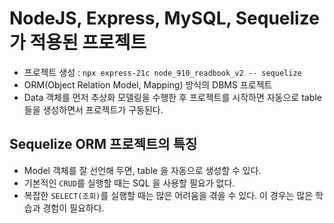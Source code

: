 # NodeJS, Express, MySQL, Sequelize 가 적용된 프로젝트
- 프로젝트 생성 : `npx express-21c node_910_readbook_v2 -- sequelize`
- ORM(Object Relation Model, Mapping) 방식의 DBMS 프로젝트
- Data 객체를 먼저 추상화 모델링을 수행한 후 프로젝트를 시작하면 자동으로 table 들을 생성하면서 프로젝트가 구동된다.

## Sequelize ORM 프로젝트의 특징
- Model 객체를 잘 선언해 두면, table 을 자동으로 생성할 수 있다.
- 기본적인 `CRUD`를 실행할 때는 SQL 을 사용할 필요가 없다.
- 복잡한 `SELECT(조회)`를 실행할 때는 많은 어려움을 겪을 수 있다. 이 경우는 많은 학습과 경험이 필요하다.